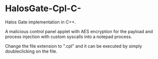 # HalosGate-Cpl-C-
Halos Gate implementation in C++.

A malicious control panel applet with AES encryption for the payload and process injection with custom syscalls into a notepad process.

Change the file extension to ".cpl" and it can be executed by simply doubleclicking on the file. 
